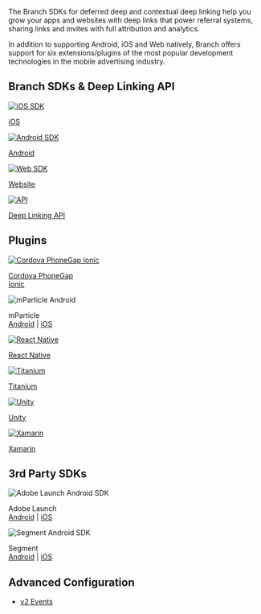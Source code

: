 The Branch SDKs for deferred deep and contextual deep linking help you grow your apps and websites with deep links that power referral systems, sharing links and invites with full attribution and analytics.

In addition to supporting Android, iOS and Web natively, Branch offers support for six extensions/plugins of the most popular development technologies in the mobile advertising industry.

## Branch SDKs & Deep Linking API
<!-- native sdk -->
<div class="nav-wrap flex-wrap">
  <a href="/pages/apps/ios/">
    <img src="../../../img/pages/resources/sdk-resources/apple-logo.png" alt="iOS SDK"/>
    <p>iOS</p>
  </a>
  <a href="/pages/apps/android/">
  <img src="../../../img/pages/resources/sdk-resources/android-logo.png" alt="Android SDK"/>
  <p>Android</p>
  </a>
  <a href="/pages/web/integrate/">
    <img src="../../../img/pages/resources/sdk-resources/website-logo.png" alt="Web SDK"/>
    <p>Website</p>
  </a>
  <a href="/pages/apps/deep-linking-api/">
    <img src="../../../img/pages/resources/sdk-resources/api-logo.png" alt="API"/>
    <p>Deep Linking API</p>
  </a>
</div>

## Plugins
<!--/ native sdk -->
<div class="nav-wrap flex-wrap">
  <a href="/pages/apps/cordova-phonegap-ionic/">
    <img src="../../../img/pages/resources/sdk-resources/cordova-logo.png" alt="Cordova PhoneGap Ionic" />
    <p>Cordova PhoneGap<br>Ionic</p>
  </a>
  <div>
    <img src="../../../img/pages/resources/sdk-resources/mparticle.png" alt="mParticle Android" />
    <p>mParticle<br/><a href="/pages/apps/mparticle-android/">Android</a> | <a href="/pages/apps/mparticle-ios/">iOS</a></p>
  </div>
  <a href="/pages/apps/react-native/">
    <img src="../../../img/pages/resources/sdk-resources/native-logo.png" alt="React Native" />
    <p>React Native</p>
  </a>
  <a href="/pages/apps/titanium/">
    <img src="../../../img/pages/resources/sdk-resources/titanium-logo.png" alt="Titanium" />
    <p>Titanium</p>
  </a>
  <a href="/pages/apps/unity/">
    <img src="../../../img/pages/resources/sdk-resources/unity-b-logo.png" alt="Unity" />
    <p>Unity</p>
  </a>
  <a href="/pages/apps/xamarin/">
    <img src="../../../img/pages/resources/sdk-resources/xamarin-logo.png" alt="Xamarin" />
    <p>Xamarin</p>
  </a>
</div>

## 3rd Party SDKs
<!-- SDK Integrations -->
<div class="nav-wrap flex-wrap">
  <div>
    <img src="../../../img/pages/resources/sdk-resources/adobe-launch.png" alt="Adobe Launch Android SDK" />
    <p>Adobe Launch<br><a href="/pages/apps/adobe-launch-android/">Android</a> | <a href="/pages/apps/adobe-launch-ios/">iOS</a></p>
  </div>
  <div>
    <img src="../../../img/pages/resources/sdk-resources/segment-logo.png" alt="Segment Android SDK" />
    <p>Segment<br><a href="/pages/apps/segment-android/">Android</a> | <a href="/pages/apps/segment-ios/">iOS</a></p>
  </div>
</div>
<!--/ SDK Integrations -->

## Advanced Configuration
- [v2 Events](/pages/apps/v2event/)
